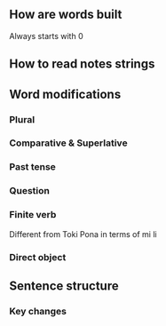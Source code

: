 ## How are words built

Always starts with 0

## How to read notes strings

## Word modifications

### Plural

### Comparative & Superlative

### Past tense

### Question

### Finite verb

Different from Toki Pona in terms of mi li

### Direct object

## Sentence structure

### Key changes